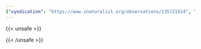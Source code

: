 ```yaml
---
{"syndication": "https://www.inaturalist.org/observations/135721524", "date": "2022-09-17T18:19:45-04:00", "taxon": {"name": "Phellodendron amurense", "common_name": "Amur Corktree"}, "quality_grade": "needs_id", "identifications_most_agree": false, "species_guess": "Amur Corktree", "identifications_most_disagree": false, "captive": false, "project_ids": [4034], "community_taxon_id": null, "geojson": {"type": "Point", "coordinates": [-73.8395169444, 43.0263688889]}, "owners_identification_from_vision": true, "identifications_count": 0, "obscured": false, "num_identification_agreements": 0, "num_identification_disagreements": 0, "place_guess": "Milton, NY 12020, USA", "photos": [{"id": 231526336, "license_code": "cc-by-nc", "original_dimensions": {"width": 1536, "height": 2048}, "url": "https://inaturalist-open-data.s3.amazonaws.com/photos/231526336/square.jpeg", "attribution": "(c) Brandon Rozek, some rights reserved (CC BY-NC)", "flags": []}]}
---
```

{{< unsafe >}}

{{< /unsafe >}}
